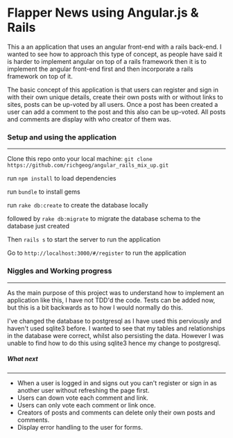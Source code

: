 # Flapper News using Angular.js & Rails

This a an application that uses an angular front-end with a rails back-end. I wanted to see how to approach this type of concept, as people have said it is harder to implement angular on top of a rails framework then it is to implement the angular front-end first and then incorporate a rails framework on top of it.

The basic concept of this application is that users can register and sign in with their own unique details, create their own posts with or without links to sites, posts can be up-voted by all users.
Once a post has been created a user can add a comment to the post and this also can be up-voted. All posts and comments are display with who creator of them was.

### Setup and using the application
---

Clone this repo onto your local machine:
`git clone https://github.com/richgeog/angular_rails_mix_up.git`

run `npm install` to load dependencies

run `bundle` to install gems

run `rake db:create` to create the database locally

followed by `rake db:migrate` to migrate the database schema to the database just created

Then `rails s` to start the server to run the application

Go to `http://localhost:3000/#/register` to run the application

### Niggles and Working progress
---

As the main purpose of this project was to understand how to implement an application like this, I have not TDD'd the code. Tests can be added now, but this is a bit backwards as to how I would normally do this.

I've changed the database to postgresql as I have used this perviously and haven't used sqlite3 before. I wanted to see that my tables and relationships in the database were correct, whilst also persisting the data. However I was unable to find how to do this using sqlite3 hence my change to postgresql.

##### What next
---

* When a user is logged in and signs out you can't register or sign in as another user without refreshing the page first.
* Users can down vote each comment and link.
* Users can only vote each comment or link once.
* Creators of posts and comments can delete only their own posts and comments.
* Display error handling to the user for forms.

